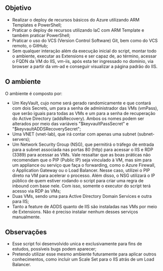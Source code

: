 ## Objetivo

* Realizar o deploy de recursos básicos do Azure utilizando ARM Templates e PowerShell;
* Praticar o deploy de recursos utilizando IaC com ARM Template e também praticar PowerShell;
* Praticar o uso do VCS (Version Control Software) Git, bem como do VCS remoto, o GitHub;
* Sem qualquer interação além da execução inicial do script, montar todo o ambiente, executar as Extensions e ser capaz de, ao término, acessar o FQDN da VM do IIS, vm-iis, após esta ter ingressado no domínio, via browser a partir da vm-ad e conseguir visualizar a página padrão do IIS.

## O ambiente

O ambiente é composto por:

* Um KeyVault, cujo nome será gerado randomicamente e que contará com dois Secrets, um para a senha de administrador das VMs (vmPass), que serão iguais para todas as VMs e um para a senha de recuperação do Active Directory (addsRecovery). Ambos os nomes podem ser alterados por meio das variáveis "$keyvaultPassSecret" e "$keyvaultADDSRecoverySecret";
* Uma VNET (vnet-lab), que irá contar com apenas uma subnet (subnet-servers);
* Um Network Security Group (NSG), que permitirá o tráfego de entrada para a subnet associada nas portas 80 (http) para acessar o IIS e RDP (3389) para acessar as VMs. Vale ressaltar que as boas práticas não recomendam que o PIP (Public IP) seja vinculado à VM, mas sim para um appliance ou serviço que faça o forwarding, como o Azure Firewall, o Application Gateway ou o Load Balancer. Nesse caso, utilizei o PIP direto na VM para acelerar o processo. Além disso, o NSG utilizará o IP público de quem estiver rodando o script para criar uma regra de inbound com base nele. Com isso, somente o executor do script terá acesso via RDP às VMs;
* Duas VMs, sendo uma para Active Directory Domain Services e outra para IIS;
* Tanto a feature de ADDS quanto de IIS são instaladas nas VMs por meio de Extensions. Não é preciso instalar nenhum desses serviços manualmente.

## Observações

* Esse script foi desenvolvido unica e exclusivamente para fins de estudos, possíveis bugs podem aparecer;
* Pretendo utilizar esse mesmo ambiente futuramente para aplicar outros conhecimentos, como incluir um Scale Set para o IIS atrás de um Load Balancer.